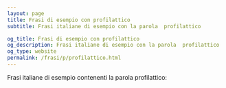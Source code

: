 ```yaml
---
layout: page
title: Frasi di esempio con profilattico 
subtitle: Frasi italiane di esempio con la parola  profilattico

og_title: Frasi di esempio con profilattico 
og_description: Frasi italiane di esempio con la parola  profilattico
og_type: website
permalink: /frasi/p/profilattico.html
---
```


Frasi italiane di esempio contenenti la parola profilattico:


